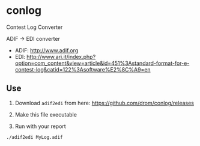 # conlog
Contest Log Converter

ADIF -> EDI converter

  * ADIF: http://www.adif.org
  * EDI: http://www.ari.it/index.php?option=com_content&view=article&id=451%3Astandard-format-for-e-contest-log&catid=122%3Asoftware%E2%8C%A9=en


## Use

  1. Download `adif2edi` from here: https://github.com/drom/conlog/releases

  2. Make this file executable

  3. Run with your report

```
./adif2edi MyLog.adif
```
